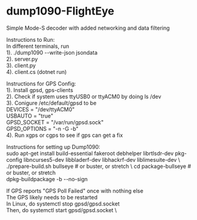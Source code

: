 # dump1090-FlightEye
Simple Mode-S decoder with added networking and data filtering

Instructions to Run: \
In different terminals, run \
1). ./dump1090 --write-json jsondata \
2). server.py \
3). client.py \
4). client.cs (dotnet run) 

Instructions for GPS Config: \
1). Install gpsd, gps-clients \
2). Check if system uses ttyUSB0 or ttyACM0 by doing ls /dev \
3). Conigure /etc/default/gpsd to be \
DEVICES = "/dev/ttyACM0" \
USBAUTO = "true" \
GPSD_SOCKET = "/var/run/gpsd.sock" \
GPSD_OPTIONS = "-n -G -b" \
4). Run xgps or cgps to see if gps can get a fix 

Instructions for setting up Dump1090: \
sudo apt-get install build-essential fakeroot debhelper librtlsdr-dev pkg-config libncurses5-dev libbladerf-dev libhackrf-dev liblimesuite-dev  \ 
./prepare-build.sh bullseye    # or buster, or stretch \ 
cd package-bullseye            # or buster, or stretch \
dpkg-buildpackage -b --no-sign 

If GPS reports "GPS Poll Failed" once with nothing else \
The GPS likely needs to be restarted \
In Linux, do systemctl stop gpsd/gpsd.socket \
Then, do systemctl start gpsd/gpsd.socket \


